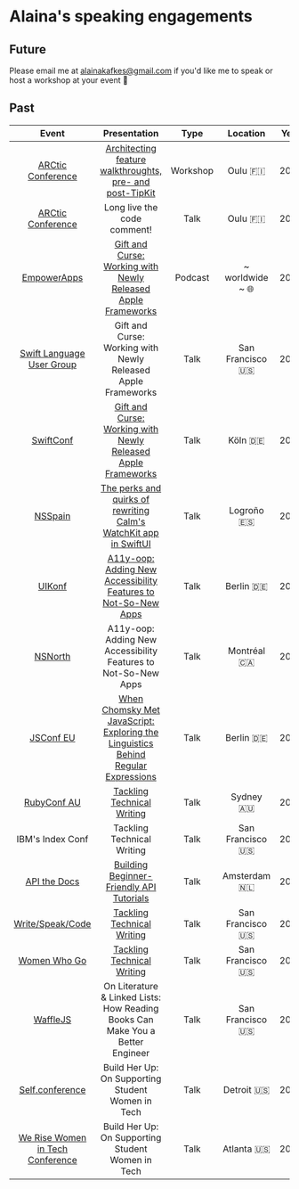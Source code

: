 # Alaina's speaking engagements

## Future

Please email me at alainakafkes@gmail.com if you'd like me to speak or host a workshop at your event 🥺

## Past

| Event | Presentation | Type | Location | Year |
| :--------: | :--------: | :----: | :------: | :--: |
| [ARCtic Conference](https://arcticonference.com/) | [Architecting feature walkthroughts, pre- and post-TipKit](https://arcticonference.com/workshop/walkthroughs/) | Workshop | Oulu 🇫🇮 | 2025 |
| [ARCtic Conference](https://arcticonference.com/) | Long live the code comment! | Talk | Oulu 🇫🇮 | 2025 |
| [EmpowerApps](https://www.empowerapps.show/) | [Gift and Curse: Working with Newly Released Apple Frameworks](https://www.youtube.com/watch?v=IhEhYZ6PUG4) | Podcast | ~ worldwide ~ 🌐 | 2023 |
| [Swift Language User Group](https://www.meetup.com/swift-language/) | Gift and Curse: Working with Newly Released Apple Frameworks | Talk | San Francisco 🇺🇸 | 2023 |
| [SwiftConf](https://swiftconf.com/#/) | [Gift and Curse: Working with Newly Released Apple Frameworks](https://www.youtube.com/watch?v=m59YfHHYGJk) | Talk | Köln 🇩🇪 | 2023 |
| [NSSpain](https://2022.nsspain.com/) | [The perks and quirks of rewriting Calm's WatchKit app in SwiftUI](https://vimeo.com/751529802) | Talk | Logroño 🇪🇸 | 2022 |
| [UIKonf](https://uikonf.com/uikonf-2019) | [A11y-oop: Adding New Accessibility Features to Not-So-New Apps](https://www.youtube.com/watch?v=298NWlzb8WU) | Talk | Berlin 🇩🇪 | 2019 |
| [NSNorth](https://nsnorth.ca/) | A11y-oop: Adding New Accessibility Features to Not-So-New Apps | Talk | Montréal 🇨🇦 | 2019 |
| [JSConf EU](https://2018.jsconf.eu/) | [When Chomsky Met JavaScript: Exploring the Linguistics Behind Regular Expressions](https://www.youtube.com/watch?v=ZbMj_ab29Js) | Talk | Berlin 🇩🇪 | 2018 |
| [RubyConf AU](https://www.rubyconf.org.au/2018) | [Tackling Technical Writing](https://www.youtube.com/watch?v=brewx-lO3ak) | Talk | Sydney 🇦🇺 | 2018 |
| IBM's Index Conf | Tackling Technical Writing | Talk | San Francisco 🇺🇸 | 2018 |
| [API the Docs](http://apithedocs.org/amsterdam/) | [Building Beginner-Friendly API Tutorials](http://slides.com/alainakafkes/beginner-friendly-api-tutorials#/) | Talk | Amsterdam 🇳🇱 | 2017 |
| [Write/Speak/Code](https://www.meetup.com/WriteSpeakCode-SFBay/events/242556478/) | [Tackling Technical Writing](http://bit.ly/tw-talk) | Talk | San Francisco 🇺🇸 | 2017 |
| [Women Who Go](https://www.meetup.com/Women-Who-Go/events/243464134/) | [Tackling Technical Writing](http://bit.ly/tw-talk) | Talk | San Francisco 🇺🇸 | 2017 |
| [WaffleJS](https://wafflejs.com/) | On Literature & Linked Lists: How Reading Books Can Make You a Better Engineer | Talk | San Francisco 🇺🇸 | 2017 |
| [Self.conference](http://selfconference.org/) | Build Her Up: On Supporting Student Women in Tech | Talk | Detroit 🇺🇸 | 2017 |
| [We Rise Women in Tech Conference](https://werise.tech/) | Build Her Up: On Supporting Student Women in Tech | Talk | Atlanta 🇺🇸 | 2017 |

